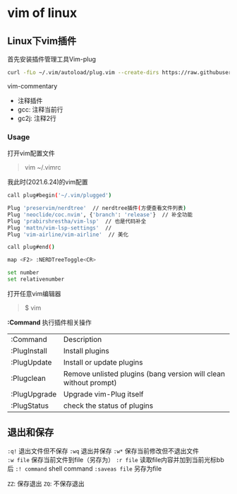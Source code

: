 # vim of linux

## Linux下vim插件  

首先安装插件管理工具Vim-plug

```bash
curl -fLo ~/.vim/autoload/plug.vim --create-dirs https://raw.githubusercontent.com/junegunn/vim-plug/master/plug.vim
```

vim-commentary

- 注释插件
- gcc: 注释当前行
- gc2j: 注释2行

### Usage

打开vim配置文件
> vim ~/.vimrc

我此时(2021.6.24)的vim配置

```bash
call plug#begin('~/.vim/plugged')

Plug 'preservim/nerdtree'  // nerdtree插件(方便查看文件列表)
Plug 'neoclide/coc.nvim', {'branch': 'release'}  // 补全功能
Plug 'prabirshrestha/vim-lsp'  // 也是代码补全
Plug 'mattn/vim-lsp-settings'  // 
Plug 'vim-airline/vim-airline'  // 美化

call plug#end()

map <F2> :NERDTreeToggle<CR>

set number
set relativenumber
```

打开任意vim编辑器

> $ vim

**:Command** 执行插件相关操作

<table>
    <tr>
        <td>:Command</td>
        <td>Description</td>
    </tr>
    <tr>
        <td>:PlugInstall</td>
        <td>Install plugins</td>
    </tr>
    <tr>
        <td>:PlugUpdate</td>
        <td>Install or update plugins</td>
    </tr>
    <tr>
        <td>:Plugclean</td>
        <td>Remove unlisted plugins (bang version will clean without prompt)</td>
    </tr>
    <tr>
        <td>:PlugUpgrade</td>
        <td>Upgrade vim-Plug itself</td>
    </tr>
    <tr>
        <td>:PlugStatus</td>
        <td>check the status of plugins</td>
    </tr>
</table>  

## 退出和保存

`:q!` 退出文件但不保存
`:wq` 退出并保存
`:w*` 保存当前修改但不退出文件  
`:w file` 保存当前文件到file（另存为）
`:r file` 读取file内容并加到当前光标bb后
`:! command` shell command
`:saveas file` 另存为file

`ZZ`: 保存退出
`ZQ`: 不保存退出